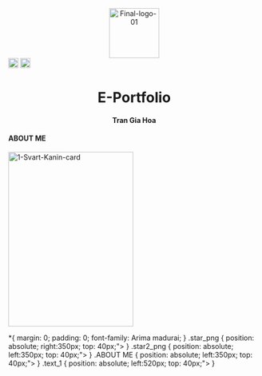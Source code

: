 <center><img src="https://i.ibb.co/TbwNmHd/Final-logo-01.png" alt="Final-logo-01"
     width=100
             Height=100></center>
<img src="https://i.ibb.co/c2Lh4z4/star-01.png" alt="star-01" class="star_png"
     width=20
     height=20>
<img src="https://i.ibb.co/c2Lh4z4/star-01.png" alt="star-01" class="star2_png"
     width=20
     height=20>
<h1><center>E-Portfolio</h1>
<h4><center>Tran Gia Hoa</h4>
  <h4 class="text_1">ABOUT ME</h4>
   
<img src="https://i.ibb.co/99KnMQX/1-Svart-Kanin-card.png" alt="1-Svart-Kanin-card"
Width="250"
Height="350">
<p> 
<CSS>
     *{
  margin: 0;
  padding: 0;
  font-family: Arima madurai;
}
.star_png
{
 position: absolute; right:350px; top: 40px;"> 
}
.star2_png
{
 position: absolute; left:350px; top: 40px;">
}
.ABOUT ME
{
 position: absolute; left:350px; top: 40px;">
}
.text_1
{
position: absolute; left:520px; top: 40px;">
}
